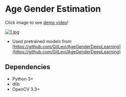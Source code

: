 # Age Gender Estimation

Click image to see [demo video](https://youtu.be/pcMDLAWWNFw)!  

[![1.jpg](https://github.com/kairess/age_gender_estimation/raw/master/result/24.jpg)](https://youtu.be/pcMDLAWWNFw)

- Used pretrained models from [https://github.com/GilLevi/AgeGenderDeepLearning](https://github.com/GilLevi/AgeGenderDeepLearning)


## Dependencies
- Python 3+
- dlib
- OpenCV 3.3+
